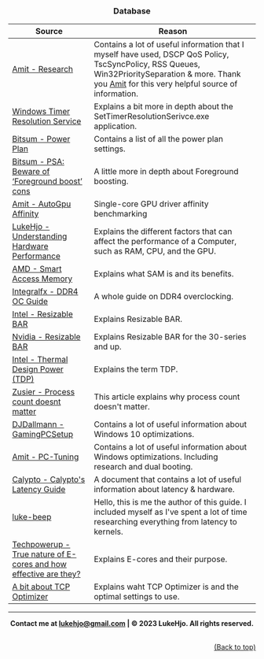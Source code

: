 ### <div align="center">Database</div>

| Source  | Reason |
| ------------- | ------------- |
| [Amit - Research](https://github.com/amitxv/PC-Tuning/blob/main/docs/research.md)  | Contains a lot of useful information that I myself have used, DSCP QoS Policy, TscSyncPolicy, RSS Queues, Win32PrioritySeparation & more. Thank you [Amit](https://github.com/amitxv) for this very helpful source of information. |
| [Windows Timer Resolution Service](https://forums.guru3d.com/threads/windows-timer-resolution-tool-in-form-of-system-service.376458/)  | Explains a bit more in depth about the SetTimerResolutionSerivce.exe application. |
| [Bitsum - Power Plan](https://bitsum.com/known-windows-power-guids/)  | Contains a list of all the power plan settings. |
| [Bitsum - PSA: Beware of ‘Foreground boost’ cons](https://bitsum.com/tips-and-tweaks/psa-beware-of-foreground-boost-cons/)  | A little more in depth about Foreground boosting. |
| [Amit - AutoGpu Affinity](https://github.com/amitxv/AutoGpuAffinity)  | Single-core GPU driver affinity benchmarking |
| [LukeHjo - Understanding Hardware Performance](https://dev.lukehjo.tech/part-1-understanding-hardware-performance) | Explains the different factors that can affect the performance of a Computer, such as RAM, CPU, and the GPU. |
| [AMD - Smart Access Memory](https://www.amd.com/en/technologies/smart-access-memory) | Explains what SAM is and its benefits. |
| [Integralfx - DDR4 OC Guide](https://github.com/integralfx/MemTestHelper/blob/oc-guide/DDR4%20OC%20Guide.md) | A whole guide on DDR4 overclocking. |
| [Intel - Resizable BAR](https://www.intel.com/content/www/us/en/support/articles/000090831/graphics.html) | Explains Resizable BAR. |
| [Nvidia - Resizable BAR](https://www.nvidia.com/en-us/geforce/news/geforce-rtx-30-series-resizable-bar-support/) | Explains Resizable BAR for the 30-series and up. |
| [Intel - Thermal Design Power (TDP)](https://www.intel.com/content/www/us/en/support/articles/000055611/processors.html) | Explains the term TDP. |
| [Zusier - Process count doesnt matter](https://zusier.xyz/blog/posts/process-count-doesnt-matter/) | This article explains why process count doesn't matter. |
| [DJDallmann - GamingPCSetup](https://github.com/djdallmann/GamingPCSetup) | Contains a lot of useful information about Windows 10 optimizations. |
| [Amit - PC-Tuning](https://github.com/amitxv/PC-Tuning/tree/main) | Contains a lot of useful information about Windows optimizations. Including research and dual booting. |
| [Calypto - Calypto's Latency Guide](https://docs.google.com/document/d/1c2-lUJq74wuYK1WrA_bIvgb89dUN0sj8-hO3vqmrau4/edit) | A document that contains a lot of useful information about latency & hardware. |
| [luke-beep](https://github.com/luke-beep) | Hello, this is me the author of this guide. I included myself as I've spent a lot of time researching everything from latency to kernels. | 
| [Techpowerup - True nature of E-cores and how effective are they?](https://www.techpowerup.com/forums/threads/true-nature-of-e-cores-and-how-effective-are-they.298321/) | Explains E-cores and their purpose. |
| [A bit about TCP Optimizer](https://www.speedguide.net/faq/35-what-are-the-best-tcp-optimizer-settings-for-474) | Explains waht TCP Optimizer is and the optimal settings to use. |

---

**<div align="center" id="footer"> Contact me at lukehjo@gmail.com | © 2023 LukeHjo. All rights reserved. <div>**
<br>

<div align="right"><a href="#">(Back to top)</a></div>

